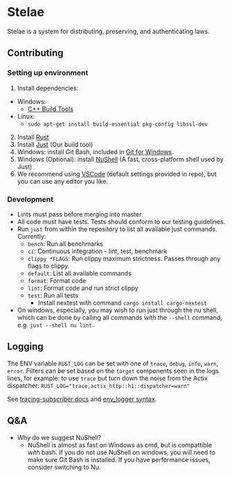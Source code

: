 # Stelae

Stelae is a system for distributing, preserving, and authenticating laws.

## Contributing

### Setting up environment

1. Install dependencies:
  - Windows:
    - [C++ Build Tools](https://visualstudio.microsoft.com/visual-cpp-build-tools/)
  - Linux:
    - `sudo apt-get install build-essential pkg-config libssl-dev `
2. Install [Rust](https://www.rust-lang.org/tools/install)
3. Install [Just](https://just.systems/man/en/chapter_3.html) (Our build tool)
4. Windows: install Git Bash, included in [Git for Windows](https://git-scm.com/downloads). 
5. Windows (Optional): install [NuShell](https://www.nushell.sh/book/installation.html) (A fast, cross-platform shell used by Just)
6. We recommend using [VSCode](https://code.visualstudio.com/Download) (default settings provided in repo), but you can use any editor you like.

### Development
- Lints must pass before merging into master
- All code must have tests. Tests should conform to our testing guidelines.
- Run `just` from within the repository to list all available just commands. Currently:
    - `bench`: Run all benchmarks
    - `ci`: Continuous integration - lint, test, benchmark
    - `clippy *FLAGS`: Run clippy maximum strictness. Passes through any flags to clippy.
    - `default`: List all available commands
    - `format`: Format code
    - `lint`: Format code and run strict clippy
    - `test`: Run all tests
      - Install nextest with command `cargo install cargo-nextest`
- On windows, especially, you may wish to run just through the nu shell, which can be done by calling all commands with the `--shell` command, e.g. `just --shell nu lint`.

## Logging

The ENV variable `RUST_LOG` can be set with one of `trace`, `debug`, `info`, `warn`, `error`. Filters can be set based on the `target` components seen in the logs lines, for example: to use `trace` but turn down the noise from the Actix dispatcher: `RUST_LOG="trace,actix_http::h1::dispatcher=warn"`

See [tracing-subscriber docs](https://docs.rs/tracing-subscriber/latest/tracing_subscriber/fmt/index.html#filtering-events-with-environment-variables) and [env_logger syntax](https://docs.rs/env_logger/latest/env_logger/#enabling-logging]).

## Q&A
- Why do we suggest NuShell?
  - NuShell is almost as fast on Windows as cmd, but is compattible with bash. If you do not use NuShell on windows, you will need to make sure Git Bash is installed. If you have performance issues, consider switching to Nu.
